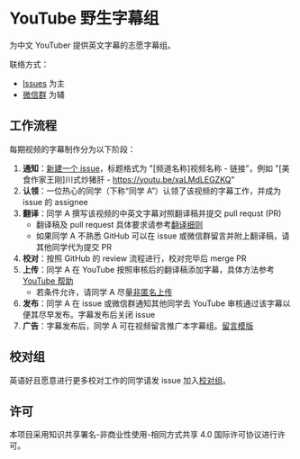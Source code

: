 # YouTube 野生字幕组

为中文 YouTuber 提供英文字幕的志愿字幕组。

联络方式：
- [Issues](https://github.com/immoonancient/YTSubtitles/issues) 为主
- [微信群](TODO) 为辅

## 工作流程

每期视频的字幕制作分为以下阶段：
1. **通知**：[新建一个 issue](https://github.com/immoonancient/YTSubtitles/issues/new)，标题格式为 "\[频道名称\]视频名称 - 链接"，例如 "\[美食作家王刚\]川式炒猪肝 - https://youtu.be/xaLMdLEGZKQ"
2. **认领**：一位热心的同学（下称“同学 A”）认领了该视频的字幕工作，并成为 issue 的 assignee
3. **翻译**：同学 A 撰写该视频的中英文字幕对照翻译稿并提交 pull requst (PR)
   - 翻译稿及 pull request 具体要求请参考[翻译细则](TODO)
   - 如果同学 A 不熟悉 GitHub 可以在 issue 或微信群留言并附上翻译稿，请其他同学代为提交 PR
4. **校对**：按照 GitHub 的 review 流程进行，校对完毕后 merge PR
5. **上传**：同学 A 在 YouTube 按照审核后的翻译稿添加字幕，具体方法参考 [YouTube 帮助](https://support.google.com/youtube/answer/6054623)
   - 若条件允许，请同学 A 尽量[非匿名上传](https://support.google.com/youtube/answer/6392394)
6. **发布**：同学 A 在 issue 或微信群通知其他同学去 YouTube 审核通过该字幕以便其尽早发布。字幕发布后关闭 issue
7. **广告**：字幕发布后，同学 A 可在视频留言推广本字幕组。[留言模版](TODO)

## 校对组

英语好且愿意进行更多校对工作的同学请发 issue 加入[校对组](subtitles/CODEOWNERS)。

## 许可

本项目采用知识共享署名-非商业性使用-相同方式共享 4.0 国际许可协议进行许可。
